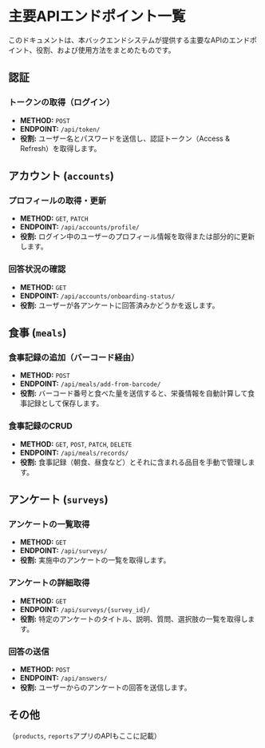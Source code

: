 # 主要APIエンドポイント一覧

このドキュメントは、本バックエンドシステムが提供する主要なAPIのエンドポイント、役割、および使用方法をまとめたものです。

## 認証
### トークンの取得（ログイン）
* **METHOD:** `POST`
* **ENDPOINT:** `/api/token/`
* **役割:** ユーザー名とパスワードを送信し、認証トークン（Access & Refresh）を取得します。

## アカウント (`accounts`)
### プロフィールの取得・更新
* **METHOD:** `GET`, `PATCH`
* **ENDPOINT:** `/api/accounts/profile/`
* **役割:** ログイン中のユーザーのプロフィール情報を取得または部分的に更新します。

### 回答状況の確認
* **METHOD:** `GET`
* **ENDPOINT:** `/api/accounts/onboarding-status/`
* **役割:** ユーザーが各アンケートに回答済みかどうかを返します。

## 食事 (`meals`)
### 食事記録の追加（バーコード経由）
* **METHOD:** `POST`
* **ENDPOINT:** `/api/meals/add-from-barcode/`
* **役割:** バーコード番号と食べた量を送信すると、栄養情報を自動計算して食事記録として保存します。

### 食事記録のCRUD
* **METHOD:** `GET`, `POST`, `PATCH`, `DELETE`
* **ENDPOINT:** `/api/meals/records/`
* **役割:** 食事記録（朝食、昼食など）とそれに含まれる品目を手動で管理します。

## アンケート (`surveys`)
### アンケートの一覧取得
* **METHOD:** `GET`
* **ENDPOINT:** `/api/surveys/`
* **役割:** 実施中のアンケートの一覧を取得します。

### アンケートの詳細取得
* **METHOD:** `GET`
* **ENDPOINT:** `/api/surveys/{survey_id}/`
* **役割:** 特定のアンケートのタイトル、説明、質問、選択肢の一覧を取得します。

### 回答の送信
* **METHOD:** `POST`
* **ENDPOINT:** `/api/answers/`
* **役割:** ユーザーからのアンケートの回答を送信します。

## その他
（`products`, `reports`アプリのAPIもここに記載）
